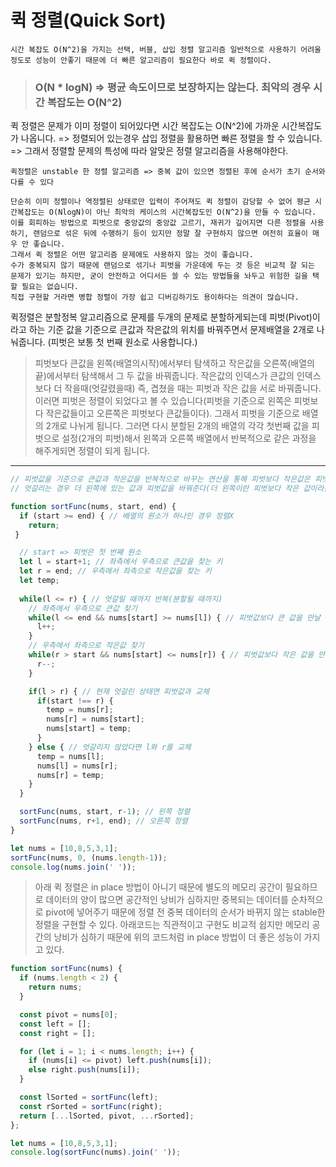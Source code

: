 # 퀵 정렬(Quick Sort)

`시간 복잡도 O(N^2)을 가지는 선택, 버블, 삽입 정렬 알고리즘 일반적으로 사용하기 어려울 정도로 성능이 안좋기 때문에 더 빠른 알고리즘이 필요한다 바로 퀵 정렬이다.` 

> ### O(N * logN) => 평균 속도이므로 보장하지는 않는다. 최악의 경우 시간 복잡도는 O(N^2)

퀵 정렬은 문제가 이미 정렬이 되어있다면 시간 복잡도는 O(N^2)에 가까운 시간복잡도가 나옵니다. => 정렬되어 있는경우 삽입 정렬을 활용하면 빠른 정렬을 할 수 있습니다. 
=> 그래서 정렬할 문제의 특성에 따라 알맞은 정렬 알고리즘을 사용해야한다.

`퀵정렬은 unstable 한 정렬 알고리즘 => 중복 값이 있으면 정렬된 후에 순서가 초기 순서와 다를 수 있다`

```
단순히 이미 정렬이나 역정렬된 상태로만 입력이 주어져도 퀵 정렬이 감당할 수 없어 평균 시간복잡도는 O(NlogN)이 아닌 최악의 케이스의 시간복잡도인 O(N^2)을 만들 수 있습니다.
이를 회피하는 방법으로 피벗으로 중앙값의 중앙값 고르기, 재귀가 깊어지면 다른 정렬을 사용하기, 랜덤으로 섞은 뒤에 수행하기 등이 있지만 정말 잘 구현하지 않으면 여전히 효율이 매우 안 좋습니다.
그래서 퀵 정렬은 어떤 알고리즘 문제에도 사용하지 않는 것이 좋습니다. 
수가 중복되지 않기 때문에 랜덤으로 섞기나 피벗을 가운데에 두는 것 등은 비교적 잘 되는 문제가 있기는 하지만, 굳이 안전하고 어디서든 쓸 수 있는 방법들을 놔두고 위험한 길을 택할 필요는 없습니다.
직접 구현할 거라면 병합 정렬이 가장 쉽고 디버깅하기도 용이하다는 의견이 많습니다.
```

퀵정렬은 분할정복 알고리즘으로 문제를 두개의 문제로 분할하게되는데 피벗(Pivot)이라고 하는 기준 값을 기준으로 큰값과 작은값의 위치를 바꿔주면서 문제배열을 2개로 나눠줍니다. 
(피벗은 보통 첫 번째 원소로 사용합니다.)


> 피벗보다 큰값을 왼쪽(배열의시작)에서부터 탐색하고 작은값을 오른쪽(배열의끝)에서부터 탐색해서 그 두 값을 바꿔줍니다. 작은값의 인덱스가 큰값의 인덱스보다 더 작을때(엇갈렸을때) 즉, 겹쳤을 때는 피벗과 작은 값을 서로 바꿔줍니다.
이러면 피벗은 정렬이 되었다고 볼 수 있습니다(피벗을 기준으로 왼쪽은 피벗보다 작은값들이고 오른쪽은 피벗보다 큰값들이다). 그래서 피벗을 기준으로 배열의 2개로 나뉘게 됩니다.
그러면 다시 분할된 2개의 배열의 각각 첫번째 값을 피벗으로 설정(2개의 피벗)해서 왼쪽과 오른쪽 배열에서 반복적으로 같은 과정을 해주게되면 정렬이 되게 됩니다.



---

```js
// 피벗값을 기준으로 큰값과 작은값을 반복적으로 바꾸는 연산을 통해 피벗보다 작은값은 피벗왼쪽에 큰값을 오른쪽에 있도록
// 엇갈리는 경우 더 왼쪽에 있는 값과 피벗값을 바꿔준다(더 왼쪽이란 피벗보다 작은 값이라는 의미)

function sortFunc(nums, start, end) {
  if (start >= end) { // 배열의 원소가 하나인 경우 정렬X
    return;
 }

  // start => 피벗은 첫 번째 원소
  let l = start+1; // 좌측에서 우측으로 큰값을 찾는 키
  let r = end; // 우측에서 좌측으로 작은값을 찾는 키
  let temp;
	
  while(l <= r) { // 엇갈릴 때까지 반복(분할될 때까지)
    // 좌측에서 우측으로 큰값 찾기
    while(l <= end && nums[start] >= nums[l]) { // 피벗값보다 큰 값을 만날 때까지 오른쪽으로 이동
      l++;
    }
    // 우측에서 좌측으로 작은값 찾기
    while(r > start && nums[start] <= nums[r]) { // 피벗값보다 작은 값을 만날 때까지 왼쪽으로 이동
      r--;
    }

    if(l > r) { // 현재 엇갈린 상태면 피벗값과 교체 
      if(start !== r) {
        temp = nums[r];
        nums[r] = nums[start];
        nums[start] = temp;
      }
    } else { // 엇갈리지 않았다면 l와 r를 교체 
      temp = nums[l];
      nums[l] = nums[r];
      nums[r] = temp;
    }
  } 

  sortFunc(nums, start, r-1); // 왼쪽 정렬
  sortFunc(nums, r+1, end); // 오른쪽 정렬
}

let nums = [10,8,5,3,1];
sortFunc(nums, 0, (nums.length-1));
console.log(nums.join(' '));
```

> 아래 퀵 정렬은 in place 방법이 아니기 때문에 별도의 메모리 공간이 필요하므로 데이터의 양이 많으면 공간적인 낭비가 심하지만 
중복되는 데이터를 순차적으로 pivot에 넣어주기 때문에 정렬 전 중복 데이터의 순서가 바뀌지 않는 stable한 정렬을 구현할 수 있다.
아래코드는 직관적이고 구현도 비교적 쉽지만 메모리 공간의 낭비가 심하기 때문에 위의 코드처럼 in place 방법이 더 좋은 성능이 가지고 있다.

```js
function sortFunc(nums) {
  if (nums.length < 2) {
    return nums;
  }

  const pivot = nums[0];
  const left = [];
  const right = [];

  for (let i = 1; i < nums.length; i++) {
    if (nums[i] <= pivot) left.push(nums[i]);
    else right.push(nums[i]);
  }

  const lSorted = sortFunc(left);
  const rSorted = sortFunc(right);
  return [...lSorted, pivot, ...rSorted];
};

let nums = [10,8,5,3,1];
console.log(sortFunc(nums).join(' '));
```
